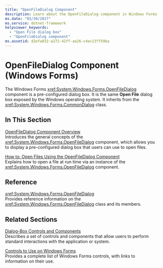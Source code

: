 ```yaml
---
title: "OpenFileDialog Component"
description: Learn about the OpenFileDialog component in Windows Forms, which is a pre-configured dialog box, via the links in this article.
ms.date: "03/30/2017"
ms.service: dotnet-framework
helpviewer_keywords: 
  - "Open File dialog box"
  - "OpenFileDialog component"
ms.assetid: d2efa832-a272-42ff-aa26-c4ac13ff59ba
---
```

# OpenFileDialog Component (Windows Forms)

The Windows Forms <xref:System.Windows.Forms.OpenFileDialog> component is a pre-configured dialog box. It is the same **Open File** dialog box exposed by the Windows operating system. It inherits from the <xref:System.Windows.Forms.CommonDialog> class.  
  
## In This Section  

[OpenFileDialog Component Overview](openfiledialog-component-overview-windows-forms.md)  
Introduces the general concepts of the <xref:System.Windows.Forms.OpenFileDialog> component, which allows you to display a pre-configured dialog box that users can use to open files.  
  
[How to: Open Files Using the OpenFileDialog Component](how-to-open-files-using-the-openfiledialog-component.md)  
Explains how to open a file at run time via an instance of the <xref:System.Windows.Forms.OpenFileDialog> component.  
  
## Reference  

<xref:System.Windows.Forms.OpenFileDialog>  
Provides reference information on the <xref:System.Windows.Forms.OpenFileDialog> class and its members.  
  
## Related Sections  

[Dialog-Box Controls and Components](dialog-box-controls-and-components-windows-forms.md)  
Describes a set of controls and components that allow users to perform standard interactions with the application or system.  
  
[Controls to Use on Windows Forms](controls-to-use-on-windows-forms.md)  
Provides a complete list of Windows Forms controls, with links to information on their use.
